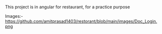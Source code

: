 This project is in angular for restaurant, for a practice purpose

Images:-
https://github.com/amitprasad1403/restorant/blob/main/images/Doc_Login.png
